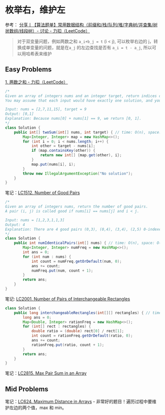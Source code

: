 # 枚举右，维护左

参考： [分享丨【算法题单】常用数据结构（前缀和/栈/队列/堆/字典树/并查集/树状数组/线段树）- 讨论 - 力扣（LeetCode）](https://leetcode.cn/discuss/post/3583665/fen-xiang-gun-ti-dan-chang-yong-shu-ju-j-bvmv/)

> 对于双变量问题，例如两数之和 `a_i+b_j = t` (i < j), 可以枚举右边的 j，转换成单变量的问题，就是在`a_j` 的左边查找是否有 `a_i = t - a_j`, 所以可以用哈希表来维护

## Easy Problems

[1. 两数之和 - 力扣（LeetCode）](https://leetcode.cn/problems/two-sum/)
```java
/*
Given an array of integers nums and an integer target, return indices of the two numbers such that they add up to target.
You may assume that each input would have exactly one solution, and you may not use the same element twice.

Input: nums = [2,7,11,15], target = 9
Output: [0,1]
Explanation: Because nums[0] + nums[1] == 9, we return [0, 1].
*/
class Solution {
    public int[] twoSum(int[] nums, int target) { // time: O(n), space: O(n)
        Map<Integer, Integer> map = new HashMap<>();
        for (int i = 0; i < nums.length; i++) {
            int other = target - nums[i];
            if (map.containsKey(other)) {
                return new int[] {map.get(other), i};
            }
            map.put(nums[i], i);
        }
        throw new IllegalArgumentException("No solution");
    }
}
```

笔记：[LC1512. Number of Good Pairs](leetcode/LC1512.%20Number%20of%20Good%20Pairs.md)
```java
/*
Given an array of integers nums, return the number of good pairs.
A pair (i, j) is called good if nums[i] == nums[j] and i < j.

Input: nums = [1,2,3,1,1,3]
Output: 4
Explanation: There are 4 good pairs (0,3), (0,4), (3,4), (2,5) 0-indexed.
*/
class Solution {
    public int numIdenticalPairs(int[] nums) { // time: O(n), space: O(n)
        Map<Integer, Integer> numFreq = new HashMap<>();
        int ans = 0;
        for (int num : nums) {
            int count = numFreq.getOrDefault(num, 0);
            ans += count;
            numFreq.put(num, count + 1);
        }
        return ans;
    }
}
```

笔记: [LC2001. Number of Pairs of Interchangeable Rectangles](leetcode/LC2001.%20Number%20of%20Pairs%20of%20Interchangeable%20Rectangles.md)
```java
class Solution {
    public long interchangeableRectangles(int[][] rectangles) { // time: O(n), space: O(n)
        long ans = 0;
        Map<Double, Integer> rationFreq = new HashMap<>();
        for (int[] rect : rectangles) {
            double ratio = (double) rect[0] / rect[1];
            int count = rationFreq.getOrDefault(ratio, 0);
            ans += count;
            rationFreq.put(ratio, count + 1);
        }
        return ans;
    }
}
```

笔记：[LC2815. Max Pair Sum in an Array](leetcode/LC2815.%20Max%20Pair%20Sum%20in%20an%20Array.md)

## Mid Problems

笔记：[LC624. Maximum Distance in Arrays](leetcode/LC624.%20Maximum%20Distance%20in%20Arrays.md) - 非常好的题目！遍历过程中要维护左边的两个值，max 和 min。